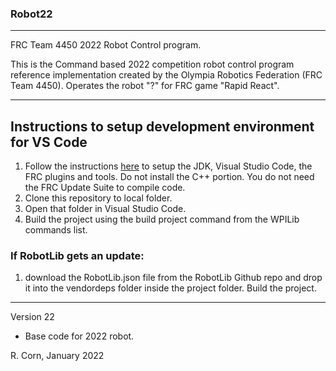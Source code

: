 ### Robot22
----------------------------------------------------------------------------
FRC Team 4450 2022 Robot Control program.

This is the Command based 2022 competition robot control program reference implementation created by the Olympia Robotics Federation (FRC Team 4450). 
Operates the robot "?" for FRC game "Rapid React".

----------------------------------------------------------------------------
## Instructions to setup development environment for VS Code
1) Follow the instructions [here](https://wpilib.screenstepslive.com/s/currentCS/m/java) to setup the JDK, Visual Studio Code, the FRC plugins and tools. Do not install the C++ portion. You do not need the FRC Update Suite to compile code.
2) Clone this repository to local folder.
3) Open that folder in Visual Studio Code.
4) Build the project using the build project command from the WPILib commands list.

### If RobotLib gets an update:
1) download the RobotLib.json file from the RobotLib Github repo and drop it into the vendordeps folder inside the project folder. Build the project.
****************************************************************************************************************
Version 22

*   Base code for 2022 robot.

R. Corn, January 2022
